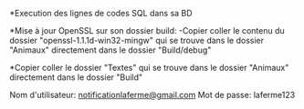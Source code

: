 *Execution des lignes de codes SQL dans sa BD

*Mise à jour OpenSSL sur son dossier build:
	-Copier coller le contenu du dossier "openssl-1.1.1d-win32-mingw" qui se trouve dans le dossier "Animaux" directement dans le dossier "Build/debug"

*Copier coller le dossier "Textes" qui se trouve dans le dossier "Animaux" directement dans le dossier "Build"

Nom d'utilisateur: notificationlaferme@gmail.com
Mot de passe: laferme123